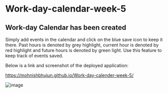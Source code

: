 # Work-day-calendar-week-5

## Work-day Calendar has been created

Simply add events in the calendar and click on the blue save icon to keep it there. Past hours is denoted by grey highlight, current hour is denoted by red highlight and future hours is denoted by green light. Use this feature to keep track of events saved.

Below is a link and screenshot of the deployed application:

https://mohnishbhujun.github.io/Work-day-calender-week-5/

![image](https://github.com/MohnishBhujun/Work-day-calender-week-5/assets/149837818/a93895fa-5294-44b1-b996-d1022ed113fd)
